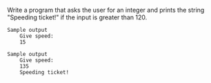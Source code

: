 Write a program that asks the user for an integer and prints the string "Speeding ticket!" if the input is greater than 120.

    Sample output
        Give speed:
        15

    Sample output
        Give speed:
        135
        Speeding ticket!